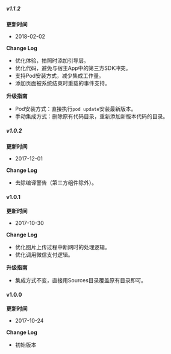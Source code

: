 ##### v1.1.2
**更新时间**  

* 2018-02-02  

**Change Log**  

* 优化体验，拍照时添加引导层。
* 优化代码，避免与宿主App中的第三方SDK冲突。
* 支持Pod安装方式，减少集成工作量。
* 添加页面被系统结束时重载的事件支持。


**升级指南**  

* Pod安装方式：直接执行`pod update`安装最新版本。
* 手动集成方式：删除原有代码目录，重新添加新版本代码的目录。


##### v1.0.2
**更新时间**  

* 2017-12-01

**Change Log**  

* 去除编译警告（第三方组件除外）。



#### v1.0.1

**更新时间**  

* 2017-10-30

**Change Log**  

* 优化图片上传过程中断网时的处理逻辑。  
* 优化调用微信支付逻辑。  

**升级指南**  

* 集成方式不变，直接用Sources目录覆盖原有目录即可。



#### v1.0.0

**更新时间**  

* 2017-10-24

**Change Log**  

* 初始版本

